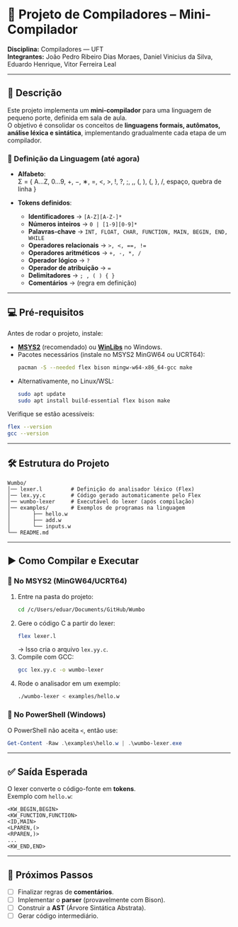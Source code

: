 # 📌 Projeto de Compiladores – Mini-Compilador

**Disciplina:** Compiladores — UFT  
**Integrantes:** João Pedro Ribeiro Dias Moraes, Daniel Vinicius da Silva, Eduardo Henrique, Vitor Ferreira Leal

---

## 📖 Descrição
Este projeto implementa um **mini-compilador** para uma linguagem de pequeno porte, definida em sala de aula.  
O objetivo é consolidar os conceitos de **linguagens formais, autômatos, análise léxica e sintática**, implementando gradualmente cada etapa de um compilador.

### 🔡 Definição da Linguagem (até agora)
- **Alfabeto**:  
  Σ = { A…Z, 0…9, +, −, ∗, =, <, >, !, ?, ;, ,, (, ), {, }, /, espaço, quebra de linha }  

- **Tokens definidos**:  
  - **Identificadores** → `[A-Z][A-Z-]*`  
  - **Números inteiros** → `0 | [1-9][0-9]*`  
  - **Palavras-chave** → `INT, FLOAT, CHAR, FUNCTION, MAIN, BEGIN, END, WHILE`  
  - **Operadores relacionais** → `>, <, ==, !=`  
  - **Operadores aritméticos** → `+, -, *, /`  
  - **Operador lógico** → `?`  
  - **Operador de atribuição** → `=`  
  - **Delimitadores** → `; , ( ) { }`  
  - **Comentários** → (regra em definição)

---

## 💻 Pré-requisitos

Antes de rodar o projeto, instale:

- [**MSYS2**](https://www.msys2.org/) (recomendado) ou [**WinLibs**](https://winlibs.com/) no Windows.  
- Pacotes necessários (instale no MSYS2 MinGW64 ou UCRT64):
  ```bash
  pacman -S --needed flex bison mingw-w64-x86_64-gcc make
  ```
- Alternativamente, no Linux/WSL:
  ```bash
  sudo apt update
  sudo apt install build-essential flex bison make
  ```

Verifique se estão acessíveis:
```bash
flex --version
gcc --version
```

---

## 🛠️ Estrutura do Projeto
```
Wumbo/
│── lexer.l         # Definição do analisador léxico (Flex)
│── lex.yy.c        # Código gerado automaticamente pelo Flex
│── wumbo-lexer     # Executável do lexer (após compilação)
│── examples/       # Exemplos de programas na linguagem
│       ├── hello.w
│       ├── add.w
│       └── inputs.w
└── README.md
```

---

## ▶️ Como Compilar e Executar

### 🔹 No **MSYS2 (MinGW64/UCRT64)**
1. Entre na pasta do projeto:
   ```bash
   cd /c/Users/eduar/Documents/GitHub/Wumbo
   ```
2. Gere o código C a partir do lexer:
   ```bash
   flex lexer.l
   ```
   → Isso cria o arquivo `lex.yy.c`.
3. Compile com GCC:
   ```bash
   gcc lex.yy.c -o wumbo-lexer
   ```
4. Rode o analisador em um exemplo:
   ```bash
   ./wumbo-lexer < examples/hello.w
   ```

### 🔹 No **PowerShell (Windows)**
O PowerShell não aceita `<`, então use:
```powershell
Get-Content -Raw .\examples\hello.w | .\wumbo-lexer.exe
```

---

## ✅ Saída Esperada
O lexer converte o código-fonte em **tokens**.  
Exemplo com `hello.w`:

```text
<KW_BEGIN,BEGIN>
<KW_FUNCTION,FUNCTION>
<ID,MAIN>
<LPAREN,(>
<RPAREN,)>
...
<KW_END,END>
```

---

## 📅 Próximos Passos
- [ ] Finalizar regras de **comentários**.  
- [ ] Implementar o **parser** (provavelmente com Bison).  
- [ ] Construir a **AST** (Árvore Sintática Abstrata).  
- [ ] Gerar código intermediário.  
